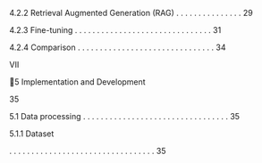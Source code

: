 4.2.2 Retrieval Augmented Generation (RAG) . . . . . . . . . . . . . . . 29

4.2.3 Fine-tuning . . . . . . . . . . . . . . . . . . . . . . . . . . . . . . . 31

4.2.4 Comparison . . . . . . . . . . . . . . . . . . . . . . . . . . . . . . . 34

VII

5 Implementation and Development

35

5.1 Data processing . . . . . . . . . . . . . . . . . . . . . . . . . . . . . . . . . 35

5.1.1 Dataset

. . . . . . . . . . . . . . . . . . . . . . . . . . . . . . . . . 35